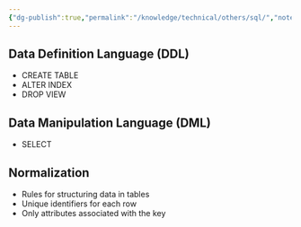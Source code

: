 ```yaml
---
{"dg-publish":true,"permalink":"/knowledge/technical/others/sql/","noteIcon":""}
---
```



## Data Definition Language (DDL)
- CREATE TABLE
- ALTER INDEX
- DROP VIEW
## Data Manipulation Language (DML)
- SELECT
## Normalization
- Rules for structuring data in tables
- Unique identifiers for each row
- Only attributes associated with the key